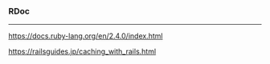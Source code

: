### RDoc
---


https://docs.ruby-lang.org/en/2.4.0/index.html

https://railsguides.jp/caching_with_rails.html





